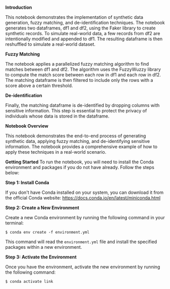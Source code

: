 **Introduction**

This notebook demonstrates the implementation of synthetic data generation, fuzzy matching, and de-identification techniques. The notebook generates two dataframes, df1 and df2, using the Faker library to create synthetic records. To simulate real-world data, a few records from df2 are intentionally modified and appended to df1. The resulting dataframe is then reshuffled to simulate a real-world dataset.

**Fuzzy Matching**

The notebook applies a parallelized fuzzy matching algorithm to find matches between df1 and df2. The algorithm uses the FuzzyWuzzy library to compute the match score between each row in df1 and each row in df2. The matching dataframe is then filtered to include only the rows with a score above a certain threshold.

**De-identification**

Finally, the matching dataframe is de-identified by dropping columns with sensitive information. This step is essential to protect the privacy of individuals whose data is stored in the dataframe.

**Notebook Overview**

This notebook demonstrates the end-to-end process of generating synthetic data, applying fuzzy matching, and de-identifying sensitive information. The notebook provides a comprehensive example of how to apply these techniques in a real-world scenario.

**Getting Started**
To run the notebook, you will need to install the Conda environment and packages if you do not have already. Follow the steps below:

**Step 1: Install Conda**

If you don't have Conda installed on your system, you can download it from the official Conda website: https://docs.conda.io/en/latest/miniconda.html

**Step 2: Create a New Environment**

Create a new Conda environment by running the following command in your terminal:

``$ conda env create -f environment.yml``

This command will read the ``environment.yml`` file and install the specified packages within a new environment.

**Step 3: Activate the Environment**

Once you have the environment, activate the new environment by running the following command:

``$ conda activate link``